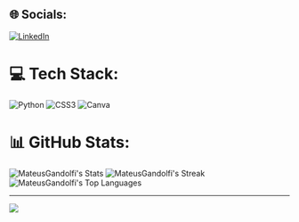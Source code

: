 
## 🌐 Socials:
[![LinkedIn](https://img.shields.io/badge/LinkedIn-%230077B5.svg?logo=linkedin&logoColor=white)](https://www.linkedin.com/in/MateusGandolfi) 

# 💻 Tech Stack:
![Python](https://img.shields.io/badge/python-3670A0?style=for-the-badge&logo=python&logoColor=ffdd54) ![CSS3](https://img.shields.io/badge/css3-%231572B6.svg?style=for-the-badge&logo=css3&logoColor=white) ![Canva](https://img.shields.io/badge/Canva-%2300C4CC.svg?style=for-the-badge&logo=Canva&logoColor=white)
# 📊 GitHub Stats:
![MateusGandolfi's Stats](https://github-readme-stats.vercel.app/api?username=MateusGandolfi&theme=blueberry&show_icons=true&hide_border=false&count_private=true)
![MateusGandolfi's Streak](https://github-readme-streak-stats.herokuapp.com/?user=MateusGandolfi&theme=blueberry&hide_border=false)
![MateusGandolfi's Top Languages](https://github-readme-stats.vercel.app/api/top-langs/?username=MateusGandolfi&theme=blueberry&show_icons=true&hide_border=false&layout=compact)

---
[![](https://visitcount.itsvg.in/api?id=MateusGandolfi&icon=0&color=0)](https://visitcount.itsvg.in)

<!-- Proudly created with GPRM ( https://gprm.itsvg.in ) -->

